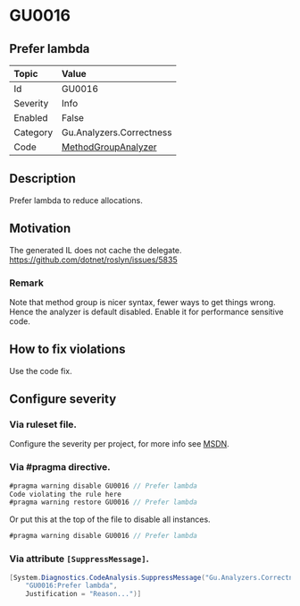 # GU0016
## Prefer lambda

| Topic    | Value
| :--      | :--
| Id       | GU0016
| Severity | Info
| Enabled  | False
| Category | Gu.Analyzers.Correctness
| Code     | [MethodGroupAnalyzer](https://github.com/GuOrg/Gu.Analyzers/blob/master/Gu.Analyzers/Analyzers/MethodGroupAnalyzer.cs)

## Description

Prefer lambda to reduce allocations.

## Motivation

The generated IL does not cache the delegate.
https://github.com/dotnet/roslyn/issues/5835

### Remark
Note that method group is nicer syntax, fewer ways to get things wrong. Hence the analyzer is default disabled.
Enable it for performance sensitive code.

## How to fix violations

Use the code fix.

<!-- start generated config severity -->
## Configure severity

### Via ruleset file.

Configure the severity per project, for more info see [MSDN](https://msdn.microsoft.com/en-us/library/dd264949.aspx).

### Via #pragma directive.
```C#
#pragma warning disable GU0016 // Prefer lambda
Code violating the rule here
#pragma warning restore GU0016 // Prefer lambda
```

Or put this at the top of the file to disable all instances.
```C#
#pragma warning disable GU0016 // Prefer lambda
```

### Via attribute `[SuppressMessage]`.

```C#
[System.Diagnostics.CodeAnalysis.SuppressMessage("Gu.Analyzers.Correctness", 
    "GU0016:Prefer lambda", 
    Justification = "Reason...")]
```
<!-- end generated config severity -->